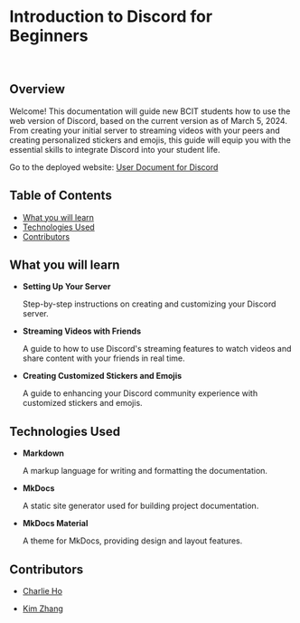 # Introduction to Discord for Beginners

<br>

## Overview

Welcome! This documentation will guide new BCIT students how to use the web version of Discord, based on
the current version as of March 5, 2024. From creating your initial server to streaming videos with your peers
and creating personalized stickers and emojis, this guide will equip you with the essential skills to integrate Discord
into your student life.


Go to the deployed website: [User Document for Discord](https://char-lie-ho.github.io/COMM2216-user-document/)


## Table of Contents

- [What you will learn](#what-you-will-learn)
- [Technologies Used](#technologies-used)
- [Contributors](#contributors)


## What you will learn

- **Setting Up Your Server**

    Step-by-step instructions on creating and customizing your Discord server.


- **Streaming Videos with Friends**

    A guide to how to use Discord's streaming features to watch videos and share content 
with your friends in real time.


- **Creating Customized Stickers and Emojis**

    A guide to enhancing your Discord community experience with customized stickers and emojis.

## Technologies Used

- **Markdown** 
    
    A markup language for writing and formatting the documentation.


- **MkDocs** 

  A static site generator used for building project documentation.


- **MkDocs Material** 

    A theme for MkDocs, providing design and layout features.



## Contributors

- [Charlie Ho](https://github.com/char-lie-ho)

- [Kim Zhang](https://github.com/yuezhang27)
